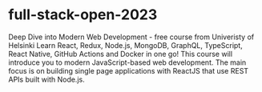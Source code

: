 # full-stack-open-2023
Deep Dive into Modern Web Development - free course from Univeristy of Helsinki
Learn React, Redux, Node.js, MongoDB, GraphQL, TypeScript, React Native, GitHub Actions and Docker in one go! This course will introduce you to modern JavaScript-based web development. The main focus is on building single page applications with ReactJS that use REST APIs built with Node.js.
